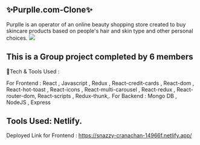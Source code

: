 ✨Purplle.com-Clone✨
---
Purplle is an operator of an online beauty shopping store created to buy skincare products based on people's hair and skin type and other personal choices.
<img src="https://drive.google.com/file/d/1Fe-oHn7HWwF7wc1wJgM6N2U4pud9JrxE/view"/>
<img src=""/>


This is a Group project completed by 6 members
---
💫Tech & Tools Used :

For Frontend : React , Javascript , Redux , React-credit-cards , React-dom , React-hot-toast , React-icons , React-multi-carousel , React-redux , React-router-dom,
               React-scripts , Redux-thunk,.
For Backend : Mongo DB , NodeJS , Express


Tools Used: Netlify.
---
Deployed Link for Frontend : https://snazzy-cranachan-14966f.netlify.app/
